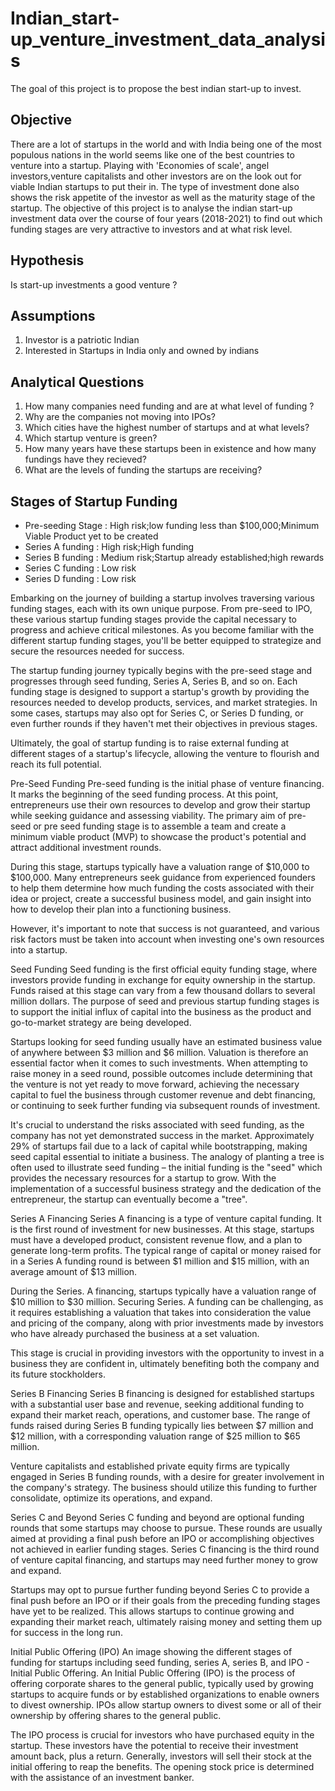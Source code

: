 # Indian_start-up_venture_investment_data_analysis
 The goal of this project is to propose the best indian start-up to invest.

## Objective
There are a lot of startups in the world and with India being one of the most populous nations in the world seems like one of the best countries to venture into a startup. Playing with 'Economies of scale', angel investors,venture capitalists and other investors are on the look out for viable Indian startups to put their in. The type of investment done also shows the risk appetite of the investor as well as the maturity stage of the startup.
The objective of this project is to analyse the indian start-up investment data over the course of four years (2018-2021) to find out which funding stages are very attractive to investors and at what risk level. 

## Hypothesis 
Is start-up investments a good venture ?

## Assumptions
1. Investor is a patriotic Indian
2. Interested in Startups in India only and owned by indians

## Analytical Questions
1. How many companies need funding and are at what level of funding ?
2. Why are the companies not moving into IPOs?
3. Which cities have the highest number of startups and at what levels?
4. Which startup venture is green?
5. How many years have these startups been in existence and how many fundings have they recieved?
6. What are the levels of funding the startups are receiving?

## Stages of Startup Funding
- Pre-seeding Stage : High risk;low funding less than $100,000;Minimum Viable Product yet to be created
- Series A funding : High risk;High funding
- Series B funding : Medium risk;Startup already established;high rewards
- Series C funding : Low risk
- Series D funding : Low risk

Embarking on the journey of building a startup involves traversing various funding stages, each with its own unique purpose. From pre-seed to IPO, these various startup funding stages provide the capital necessary to progress and achieve critical milestones. As you become familiar with the different startup funding stages, you'll be better equipped to strategize and secure the resources needed for success.

The startup funding journey typically begins with the pre-seed stage and progresses through seed funding, Series A, Series B, and so on. Each funding stage is designed to support a startup's growth by providing the resources needed to develop products, services, and market strategies. In some cases, startups may also opt for Series C, or Series D funding, or even further rounds if they haven't met their objectives in previous stages.

Ultimately, the goal of startup funding is to raise external funding at different stages of a startup's lifecycle, allowing the venture to flourish and reach its full potential.

Pre-Seed Funding
Pre-seed funding is the initial phase of venture financing. It marks the beginning of the seed funding process. At this point, entrepreneurs use their own resources to develop and grow their startup while seeking guidance and assessing viability. The primary aim of pre-seed or pre seed funding stage is to assemble a team and create a minimum viable product (MVP) to showcase the product's potential and attract additional investment rounds.

During this stage, startups typically have a valuation range of $10,000 to $100,000. Many entrepreneurs seek guidance from experienced founders to help them determine how much funding the costs associated with their idea or project, create a successful business model, and gain insight into how to develop their plan into a functioning business.

However, it's important to note that success is not guaranteed, and various risk factors must be taken into account when investing one's own resources into a startup.

Seed Funding
Seed funding is the first official equity funding stage, where investors provide funding in exchange for equity ownership in the startup. Funds raised at this stage can vary from a few thousand dollars to several million dollars. The purpose of seed and previous startup funding stages is to support the initial influx of capital into the business as the product and go-to-market strategy are being developed.

Startups looking for seed funding usually have an estimated business value of anywhere between $3 million and $6 million. Valuation is therefore an essential factor when it comes to such investments. When attempting to raise money in a seed round, possible outcomes include determining that the venture is not yet ready to move forward, achieving the necessary capital to fuel the business through customer revenue and debt financing, or continuing to seek further funding via subsequent rounds of investment.

It's crucial to understand the risks associated with seed funding, as the company has not yet demonstrated success in the market. Approximately 29% of startups fail due to a lack of capital while bootstrapping, making seed capital essential to initiate a business. The analogy of planting a tree is often used to illustrate seed funding – the initial funding is the "seed" which provides the necessary resources for a startup to grow. With the implementation of a successful business strategy and the dedication of the entrepreneur, the startup can eventually become a "tree".

Series A Financing
Series A financing is a type of venture capital funding. It is the first round of investment for new businesses. At this stage, startups must have a developed product, consistent revenue flow, and a plan to generate long-term profits. The typical range of capital or money raised for in a Series A funding round is between $1 million and $15 million, with an average amount of $13 million.

During the Series. A financing, startups typically have a valuation range of $10 million to $30 million. Securing Series. A funding can be challenging, as it requires establishing a valuation that takes into consideration the value and pricing of the company, along with prior investments made by investors who have already purchased the business at a set valuation.

This stage is crucial in providing investors with the opportunity to invest in a business they are confident in, ultimately benefiting both the company and its future stockholders.

Series B Financing
Series B financing is designed for established startups with a substantial user base and revenue, seeking additional funding to expand their market reach, operations, and customer base. The range of funds raised during Series B funding typically lies between $7 million and $12 million, with a corresponding valuation range of $25 million to $65 million.

Venture capitalists and established private equity firms are typically engaged in Series B funding rounds, with a desire for greater involvement in the company's strategy. The business should utilize this funding to further consolidate, optimize its operations, and expand.

Series C and Beyond
Series C funding and beyond are optional funding rounds that some startups may choose to pursue. These rounds are usually aimed at providing a final push before an IPO or accomplishing objectives not achieved in earlier funding stages. Series C financing is the third round of venture capital financing, and startups may need further money to grow and expand.

Startups may opt to pursue further funding beyond Series C to provide a final push before an IPO or if their goals from the preceding funding stages have yet to be realized. This allows startups to continue growing and expanding their market reach, ultimately raising money and setting them up for success in the long run.

Initial Public Offering (IPO)
An image showing the different stages of funding for startups including seed funding, series A, series B, and IPO - Initial Public Offering.
An Initial Public Offering (IPO) is the process of offering corporate shares to the general public, typically used by growing startups to acquire funds or by established organizations to enable owners to divest ownership. IPOs allow startup owners to divest some or all of their ownership by offering shares to the general public.

The IPO process is crucial for investors who have purchased equity in the startup. These investors have the potential to receive their investment amount back, plus a return. Generally, investors will sell their stock at the initial offering to reap the benefits. The opening stock price is determined with the assistance of an investment banker.